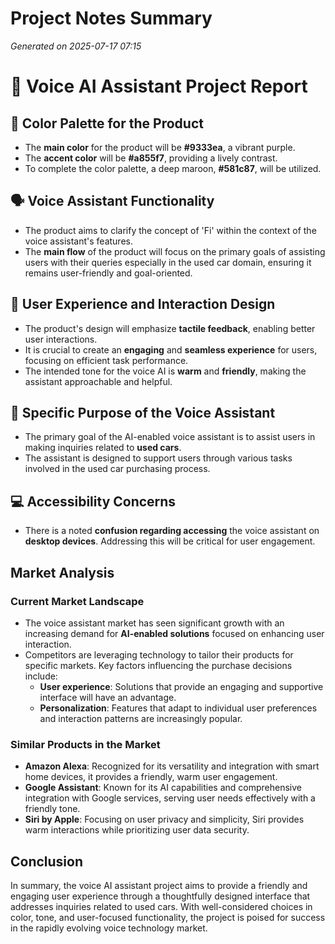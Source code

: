 # Project Notes Summary

*Generated on 2025-07-17 07:15*

# 📄 **Voice AI Assistant Project Report**

## 🎨 **Color Palette for the Product**
- The **main color** for the product will be **#9333ea**, a vibrant purple.
- The **accent color** will be **#a855f7**, providing a lively contrast.
- To complete the color palette, a deep maroon, **#581c87**, will be utilized. 

## 🗣️ **Voice Assistant Functionality**
- The product aims to clarify the concept of 'Fi' within the context of the voice assistant's features.
- The **main flow** of the product will focus on the primary goals of assisting users with their queries especially in the used car domain, ensuring it remains user-friendly and goal-oriented.

## 🎤 **User Experience and Interaction Design**
- The product's design will emphasize **tactile feedback**, enabling better user interactions.
- It is crucial to create an **engaging** and **seamless experience** for users, focusing on efficient task performance.
- The intended tone for the voice AI is **warm** and **friendly**, making the assistant approachable and helpful.

## 🚗 **Specific Purpose of the Voice Assistant**
- The primary goal of the AI-enabled voice assistant is to assist users in making inquiries related to **used cars**.
- The assistant is designed to support users through various tasks involved in the used car purchasing process.  

## 💻 **Accessibility Concerns**
- There is a noted **confusion regarding accessing** the voice assistant on **desktop devices**. Addressing this will be critical for user engagement.

## **Market Analysis**
### **Current Market Landscape**
- The voice assistant market has seen significant growth with an increasing demand for **AI-enabled solutions** focused on enhancing user interaction.
- Competitors are leveraging technology to tailor their products for specific markets. Key factors influencing the purchase decisions include:
  - **User experience**: Solutions that provide an engaging and supportive interface will have an advantage.
  - **Personalization**: Features that adapt to individual user preferences and interaction patterns are increasingly popular.

### **Similar Products in the Market**
- **Amazon Alexa**: Recognized for its versatility and integration with smart home devices, it provides a friendly, warm user engagement.
- **Google Assistant**: Known for its AI capabilities and comprehensive integration with Google services, serving user needs effectively with a friendly tone.
- **Siri by Apple**: Focusing on user privacy and simplicity, Siri provides warm interactions while prioritizing user data security.

## **Conclusion**
In summary, the voice AI assistant project aims to provide a friendly and engaging user experience through a thoughtfully designed interface that addresses inquiries related to used cars. With well-considered choices in color, tone, and user-focused functionality, the project is poised for success in the rapidly evolving voice technology market.
